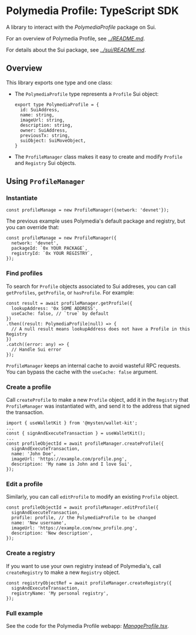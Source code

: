 # Polymedia Profile: TypeScript SDK

A library to interact with the _PolymediaProfile_ package on Sui.

For an overview of Polymedia Profile, see _[../README.md](../README.md)_.

For details about the Sui package, see _[../sui/README.md](../sui/README.md)_.

## Overview

This library exports one type and one class:

- The `PolymediaProfile` type represents a `Profile` Sui object:
  ```
  export type PolymediaProfile = {
    id: SuiAddress,
    name: string,
    imageUrl: string,
    description: string,
    owner: SuiAddress,
    previousTx: string,
    suiObject: SuiMoveObject,
  }
  ```

- The `ProfileManager` class makes it easy to create and modify `Profile` and `Registry` Sui objects.

## Using `ProfileManager`

### Instantiate
```
const profileManage = new ProfileManager({network: 'devnet'});
```
The previous example uses Polymedia's default package and registry, but you can override that:
```
const profileManage = new ProfileManager({
  network: 'devnet',
  packageId: `0x YOUR PACKAGE`,
  registryId: `0x YOUR REGISTRY`,
});
```

### Find profiles

To search for `Profile` objects associated to Sui addreses, you can call `getProfiles`, `getProfile`, or `hasProfile`. For example:
```
const result = await profileManager.getProfile({
  lookupAddress: '0x SOME ADDRESS',
  useCache: false, // `true` by default
})
.then((result: PolymediaProfile|null) => {
  // A null result means lookupAddress does not have a Profile in this Registry
})
.catch((error: any) => {
  // Handle Sui error
});
```

`ProfileManager` keeps an internal cache to avoid wasteful RPC requests. You can bypass the cache with the `useCache: false` argument.

### Create a profile

Call `createProfile` to make a new `Profile` object, add it in the `Registry` that `ProfileManager` was instantiated with, and send it to the address that signed the transaction.

```
import { useWalletKit } from '@mysten/wallet-kit';
...
const { signAndExecuteTransaction } = useWalletKit();
...
const profileObjectId = await profileManager.createProfile({
  signAndExecuteTransaction,
  name: 'John Doe',
  imageUrl: 'https://example.com/profile.png',
  description: 'My name is John and I love Sui',
});
```

### Edit a profile
Similarly, you can call `editProfile` to modify an existing `Profile` object.
```
const profileObjectId = await profileManager.editProfile({
  signAndExecuteTransaction,
  profile: profile, // the PolymediaProfile to be changed
  name: 'New username',
  imageUrl: 'https://example.com/new_profile.png',
  description: 'New description',
});
```

### Create a registry
If you want to use your own registry  instead of Polymedia's, call `createRegistry` to make a new `Registry` object.
```
const registryObjectRef = await profileManager.createRegistry({
  signAndExecuteTransaction,
  registryName: 'My personal registry',
});
```

### Full example

See the code for the Polymedia Profile webapp: _[ManageProfile.tsx](../web/src/js/ManageProfile.tsx)_.
